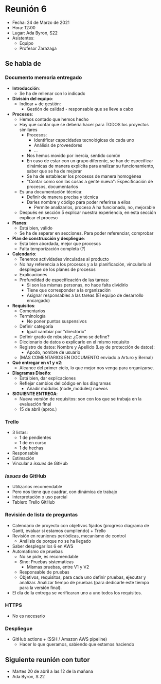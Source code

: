# Reunión 6

- Fecha: 24 de Marzo de 2021
- Hora: 12:00
- Lugar: Ada Byron, S22
- Asistentes:
  - Equipo
  - Profesor Zarazaga

## Se habla de

### Documento memoria entregado

- **Introducción**:
  - Se ha de rellenar con lo indicado
- **División del equipo**:
  - Indicar + de gestión:
    - Gestión de calidad - responsable que se lleve a cabo
- **Procesos**:
  - Hemos contado que hemos hecho
  - Hay que contar que se debería hacer para TODOS los proyectos similares
    - Procesos:
      - Identificar capacidades tecnológicas de cada uno
      - Análisis de proveedores
      - ...
    - Nos hemos movido por inercia, sentido común
    - En caso de estar con un grupo diferente, se han de especificar dinámicas de manera explícita para analizar su funcionamiento, saber que se ha de mejorar
    - Se ha de establecer los procesos de manera homogénea
    - "Contar como son las cosas a gente nueva": Especificación de procesos, documentarlos
  - Es una documentación técnica:
    - Definir de manera precisa y técnica
    - Darles nombre y código para poder referirse a ellos
      - Permite analizarlos, proceso A ha funcionado, no, mejorable
  - Después en sección 5 explicar nuestra experiencia, en esta sección explicar el proceso
- **Planes**:
  - Está bien, válido
  - Se ha de separar en secciones. Para poder referenciar, comprobar
- **Plan de construcción y despliegue**:
  - Está bien abordada, mejor que procesos
  - Falta temporización completa (?)
- **Calendario**:
  - Tenemos actividades vinculadas al producto
  - No hay referencia a los procesos y a la planificación, vincularlo al despliegue de los planes de procesos
  - Explicaciones
  - Profundidad de especificación de las tareas:
    - Si son las mismas personas, no hace falta dividirlo
    - Tiene que corresponder a la organización
    - Asignar responsables a las tareas (El equipo de desarrollo encargado)
- **Requisitos**:
  - Comentarios
  - Terminología
    - No poner puntos suspensivos
  - Definir categoría
    - Igual cambiar por "directorio"
  - Definir grado de robustez: ¿Cómo se define?
  - Diccionario de datos o explicarlo en el mismo requisito
  - Registro de datos: Nombre y Apellido (Ley de protección de datos):
    - Apodo, nombre de usuario
  - (MÁS COMENTARIOS EN DOCUMENTO enviado a Arturo y Bernal)
- **Qué entregar en v1 y v2**:
  - Alcance del primer ciclo, lo que mejor nos venga para organizarse.
- **Diagramas Diseño**:
  - Está bien, dar explicaciones
  - Reflejar cambios del código en los diagramas
    - Añadir módulos (node_modules) nuevos
- **SIGUIENTE ENTREGA**:
  - Nueva versión de requisitos: son con los que se trabaja en la evaluación final
  - 15 de abril (aprox.)

### Trello

- 3 listas:
  - 1 de pendientes
  - 1 de en curso
  - 1 de hechas
- Responsable
- Estimación
- Vincular a _issues_ de GitHub

### _Issues_ de GitHub

- Utilizarlos recomendable
- Pero nos tiene que cuadrar, con dinámica de trabajo
- Interpretación o uso parcial
- Tablero Trello GitHub

### Revisión de lista de preguntas

- Calendario de proyecto con objetivos fijados (progreso diagrama de Gantt, evaluar si estamos cumpliendo) + Trello
- Revisión en reuniones periódicas, mecanismo de control
  - Análisis de porque no se ha llegado
- Saber desplegar los 6 en AWS
- Automatismo de pruebas
  - No se pide, es recomendable
  - Sino: Pruebas sistemáticas
    - Mismas pruebas, entre V1 y V2
  - Responsable de pruebas
  - Objetivos, requisitos, para cada uno definir pruebas, ejecutar y analizar. Analizar tiempo de pruebas (para dedicarle este tiempo para la versión final).
- El día de la entrega se verificaran uno a uno todos los requisitos.

### HTTPS

- No es necesario

### Despliegue

- GitHub actions + (SSH / Amazon AWS pipeline)
  - Hacer lo que queramos, sabiendo que estamos haciendo

## Siguiente reunión con tutor

- Martes 20 de abril a las 12 de la mañana
- Ada Byron, S.22
